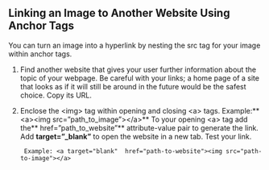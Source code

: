 ## Linking an Image to Another Website Using Anchor Tags

You can turn an image into a hyperlink by nesting the src tag for your image within anchor tags.

1. Find another website that gives your user further information about the topic of your webpage. Be careful with your links; a home page of a site that looks as if it will still be around in the future would be the safest choice. Copy its URL.

2. Enclose the &lt;img&gt; tag within opening and closing &lt;a&gt; tags. Example:** &lt;a&gt;&lt;img src=”path\_to\_image”&gt;&lt;/a&gt;** To your opening &lt;a&gt; tag add the** href=”path\_to\_website”** attribute-value pair to generate the link. Add **target=”\_blank”** to open the website in a new tab. Test your link.

   ```
    Example: <a target="blank"  href="path-to-website"><img src="path-to-image"></a>
   ```



